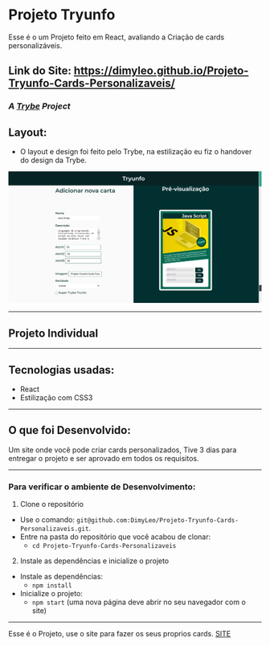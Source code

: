 # Projeto Tryunfo
Esse é o um Projeto feito em React, avaliando a Criação de cards personalizáveis.

## Link do Site: https://dimyleo.github.io/Projeto-Tryunfo-Cards-Personalizaveis/

### _A [Trybe](https://www.betrybe.com/) Project_

## Layout:
  
  - O layout e design foi feito pelo Trybe, na estilização eu fiz o handover do design da Trybe.

  <img src='/Tryunfo.jpg' alt='img-projeto' />
  
---
## Projeto Individual

---
## Tecnologias usadas:

  - React
  - Estilização com CSS3

---
## O que foi Desenvolvido:

Um site onde você pode criar cards personalizados,
Tive 3 dias para entregar o projeto e ser aprovado em todos os requisitos.

---
### Para verificar o ambiente de Desenvolvimento:

1. Clone o repositório

- Use o comando: `git@github.com:DimyLeo/Projeto-Tryunfo-Cards-Personalizaveis.git`.
- Entre na pasta do repositório que você acabou de clonar:
  - `cd Projeto-Tryunfo-Cards-Personalizaveis`

2. Instale as dependências e inicialize o projeto

- Instale as dependências:
  - `npm install`
- Inicialize o projeto:
  - `npm start` (uma nova página deve abrir no seu navegador com o site)
---

Esse é o Projeto, use o site para fazer os seus proprios cards. <a href='https://dimyleo.github.io/Projeto-Tryunfo-Cards-Personalizaveis/'>SITE</a>

